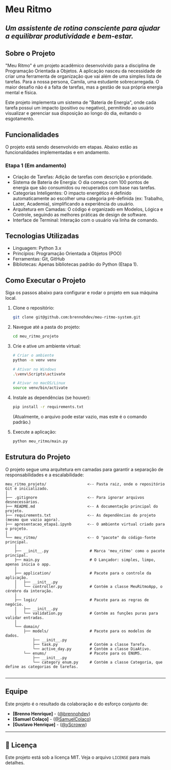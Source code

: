 # Meu Ritmo

## *Um assistente de rotina consciente para ajudar a equilibrar produtividade e bem-estar.*

## Sobre o Projeto

"Meu Ritmo" é um projeto acadêmico desenvolvido para a disciplina de Programação Orientada a Objetos. A aplicação nasceu
da necessidade de criar uma ferramenta de organização que vai além de uma simples lista de tarefas. Para a nossa
persona, Camila, uma estudante sobrecarregada. O maior desafio não é a falta de tarefas, mas a gestão de sua própria
energia mental e física.

Este projeto implementa um sistema de "Bateria de Energia", onde cada tarefa possui um impacto (positivo ou negativo),
permitindo ao usuário visualizar e gerenciar sua disposição ao longo do dia, evitando o esgotamento.

## Funcionalidades

O projeto está sendo desenvolvido em etapas. Abaixo estão as funcionalidades implementadas e em andamento.

### Etapa 1 (Em andamento)

* Criação de Tarefas: Adição de tarefas com descrição e prioridade.
* Sistema de Bateria de Energia: O dia começa com 100 pontos de energia que são consumidos ou recuperados com base nas
  tarefas.
* Categorias Inteligentes: O impacto energético é definido automaticamente ao escolher uma categoria pré-definida (ex:
  Trabalho, Lazer, Academia), simplificando a experiência do usuário.
* Arquitetura em Camadas: O código é organizado em Modelos, Lógica e Controle, seguindo as melhores práticas de design
  de software.
* Interface de Terminal: Interação com o usuário via linha de comando.

## Tecnologias Utilizadas

* Linguagem: Python 3.x
* Princípios: Programação Orientada a Objetos (POO)
* Ferramentas: Git, GitHub
* Bibliotecas: Apenas bibliotecas padrão do Python (Etapa 1).

## Como Executar o Projeto

Siga os passos abaixo para configurar e rodar o projeto em sua máquina local.

1. Clone o repositório:
   ```bash
   git clone git@github.com:brennohdev/meu-ritmo-system.git
   ```

2. Navegue até a pasta do projeto:
   ```bash
   cd meu_ritmo_projeto
   ```

3. Crie e ative um ambiente virtual:
   ```bash
   # Criar o ambiente
   python -m venv venv

   # Ativar no Windows
   .\venv\Scripts\activate

   # Ativar no macOS/Linux
   source venv/bin/activate
   ```

4. Instale as dependências (se houver):
   ```bash
   pip install -r requirements.txt
   ```
   (Atualmente, o arquivo pode estar vazio, mas este é o comando padrão.)

5. Execute a aplicação:
   ```bash
   python meu_ritmo/main.py
   ```

## Estrutura do Projeto

O projeto segue uma arquitetura em camadas para garantir a separação de responsabilidades e a escalabilidade:

```
meu_ritmo_projeto/                  <-- Pasta raiz, onde o repositório Git é inicializado.
│
├── .gitignore                      <-- Para ignorar arquivos desnecessários.
├── README.md                       <-- A documentação principal do projeto.
├── requirements.txt                <-- As dependências do projeto (mesmo que vazio agora).
├── apresentacao_etapa1.ipynb       <-- O ambiente virtual criado para o projeto.
│
└── meu_ritmo/                      <-- O "pacote" do código-fonte principal.
    │
    ├── __init__.py                  # Marca 'meu_ritmo' como o pacote principal.
    ├── main.py                      # O Lançador: simples, limpo, apenas inicia o app.
    │
    ├── application/                 # Pacote para o controle da aplicação.
    │   ├── __init__.py
    │   └── controller.py            # Contém a classe MeuRitmoApp, o cérebro da interação.
    │
    ├── logic/                       # Pacote para as regras de negócio.
    │   ├── __init__.py
    │   └── validation.py            # Contém as funções puras para validar entradas.
    │
    └── domain/
        ├── models/                  # Pacote para os modelos de dados.
            ├── __init__.py
            ├── task.py              # Contém a classe Tarefa.
            └── active_day.py        # Contém a classe DiaAtivo.
        └── enums/                   # Pacote para os ENUMS.
            ├── __init__.py
            └── category_enum.py     # Contém a classe Categoria, que define as categorias de tarefas.
                 
```

---

## Equipe

Este projeto é o resultado da colaboração e do esforço conjunto de:

* **[Brenno Henrique]** - ([@brennohdev](https://github.com/brennohdev))
* **[Samuel Colaço]** - ([@SamuelColaco](https://github.com/SamuelColaco))
* **[Gustavo Henrique]** - ([@yScroww](https://github.com/yScroww))

---

## 📄 Licença

Este projeto está sob a licença MIT. Veja o arquivo `LICENSE` para mais detalhes.

